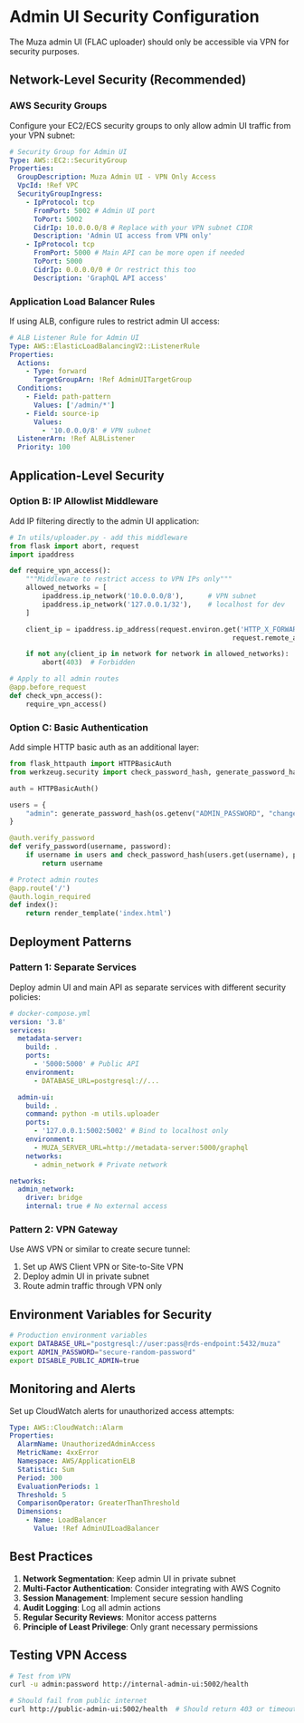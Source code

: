 # Admin UI Security Configuration

The Muza admin UI (FLAC uploader) should only be accessible via VPN for security purposes.

## Network-Level Security (Recommended)

### AWS Security Groups

Configure your EC2/ECS security groups to only allow admin UI traffic from your VPN subnet:

```yaml
# Security Group for Admin UI
Type: AWS::EC2::SecurityGroup
Properties:
  GroupDescription: Muza Admin UI - VPN Only Access
  VpcId: !Ref VPC
  SecurityGroupIngress:
    - IpProtocol: tcp
      FromPort: 5002 # Admin UI port
      ToPort: 5002
      CidrIp: 10.0.0.0/8 # Replace with your VPN subnet CIDR
      Description: 'Admin UI access from VPN only'
    - IpProtocol: tcp
      FromPort: 5000 # Main API can be more open if needed
      ToPort: 5000
      CidrIp: 0.0.0.0/0 # Or restrict this too
      Description: 'GraphQL API access'
```

### Application Load Balancer Rules

If using ALB, configure rules to restrict admin UI access:

```yaml
# ALB Listener Rule for Admin UI
Type: AWS::ElasticLoadBalancingV2::ListenerRule
Properties:
  Actions:
    - Type: forward
      TargetGroupArn: !Ref AdminUITargetGroup
  Conditions:
    - Field: path-pattern
      Values: ['/admin/*']
    - Field: source-ip
      Values:
        - '10.0.0.0/8' # VPN subnet
  ListenerArn: !Ref ALBListener
  Priority: 100
```

## Application-Level Security

### Option B: IP Allowlist Middleware

Add IP filtering directly to the admin UI application:

```python
# In utils/uploader.py - add this middleware
from flask import abort, request
import ipaddress

def require_vpn_access():
    """Middleware to restrict access to VPN IPs only"""
    allowed_networks = [
        ipaddress.ip_network('10.0.0.0/8'),      # VPN subnet
        ipaddress.ip_network('127.0.0.1/32'),    # localhost for dev
    ]

    client_ip = ipaddress.ip_address(request.environ.get('HTTP_X_FORWARDED_FOR',
                                                       request.remote_addr))

    if not any(client_ip in network for network in allowed_networks):
        abort(403)  # Forbidden

# Apply to all admin routes
@app.before_request
def check_vpn_access():
    require_vpn_access()
```

### Option C: Basic Authentication

Add simple HTTP basic auth as an additional layer:

```python
from flask_httpauth import HTTPBasicAuth
from werkzeug.security import check_password_hash, generate_password_hash

auth = HTTPBasicAuth()

users = {
    "admin": generate_password_hash(os.getenv("ADMIN_PASSWORD", "changeme"))
}

@auth.verify_password
def verify_password(username, password):
    if username in users and check_password_hash(users.get(username), password):
        return username

# Protect admin routes
@app.route('/')
@auth.login_required
def index():
    return render_template('index.html')
```

## Deployment Patterns

### Pattern 1: Separate Services

Deploy admin UI and main API as separate services with different security policies:

```yaml
# docker-compose.yml
version: '3.8'
services:
  metadata-server:
    build: .
    ports:
      - '5000:5000' # Public API
    environment:
      - DATABASE_URL=postgresql://...

  admin-ui:
    build: .
    command: python -m utils.uploader
    ports:
      - '127.0.0.1:5002:5002' # Bind to localhost only
    environment:
      - MUZA_SERVER_URL=http://metadata-server:5000/graphql
    networks:
      - admin_network # Private network

networks:
  admin_network:
    driver: bridge
    internal: true # No external access
```

### Pattern 2: VPN Gateway

Use AWS VPN or similar to create secure tunnel:

1. Set up AWS Client VPN or Site-to-Site VPN
2. Deploy admin UI in private subnet
3. Route admin traffic through VPN only

## Environment Variables for Security

```bash
# Production environment variables
export DATABASE_URL="postgresql://user:pass@rds-endpoint:5432/muza"
export ADMIN_PASSWORD="secure-random-password"
export DISABLE_PUBLIC_ADMIN=true
```

## Monitoring and Alerts

Set up CloudWatch alerts for unauthorized access attempts:

```yaml
Type: AWS::CloudWatch::Alarm
Properties:
  AlarmName: UnauthorizedAdminAccess
  MetricName: 4xxError
  Namespace: AWS/ApplicationELB
  Statistic: Sum
  Period: 300
  EvaluationPeriods: 1
  Threshold: 5
  ComparisonOperator: GreaterThanThreshold
  Dimensions:
    - Name: LoadBalancer
      Value: !Ref AdminUILoadBalancer
```

## Best Practices

1. **Network Segmentation**: Keep admin UI in private subnet
2. **Multi-Factor Authentication**: Consider integrating with AWS Cognito
3. **Session Management**: Implement secure session handling
4. **Audit Logging**: Log all admin actions
5. **Regular Security Reviews**: Monitor access patterns
6. **Principle of Least Privilege**: Only grant necessary permissions

## Testing VPN Access

```bash
# Test from VPN
curl -u admin:password http://internal-admin-ui:5002/health

# Should fail from public internet
curl http://public-admin-ui:5002/health  # Should return 403 or timeout
```
